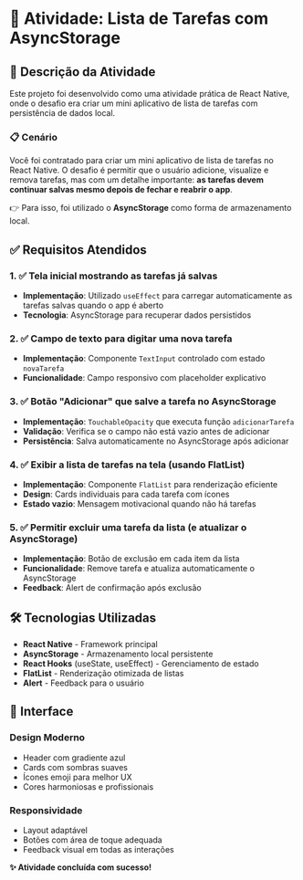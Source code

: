 # 📝 Atividade: Lista de Tarefas com AsyncStorage

## 🎯 Descrição da Atividade

Este projeto foi desenvolvido como uma atividade prática de React Native, onde o desafio era criar um mini aplicativo de lista de tarefas com persistência de dados local.

### 📋 Cenário
Você foi contratado para criar um mini aplicativo de lista de tarefas no React Native. O desafio é permitir que o usuário adicione, visualize e remova tarefas, mas com um detalhe importante: **as tarefas devem continuar salvas mesmo depois de fechar e reabrir o app**. 

👉 Para isso, foi utilizado o **AsyncStorage** como forma de armazenamento local.

## ✅ Requisitos Atendidos

### 1. ✅ Tela inicial mostrando as tarefas já salvas
- **Implementação**: Utilizado `useEffect` para carregar automaticamente as tarefas salvas quando o app é aberto
- **Tecnologia**: AsyncStorage para recuperar dados persistidos

### 2. ✅ Campo de texto para digitar uma nova tarefa
- **Implementação**: Componente `TextInput` controlado com estado `novaTarefa`
- **Funcionalidade**: Campo responsivo com placeholder explicativo

### 3. ✅ Botão "Adicionar" que salve a tarefa no AsyncStorage
- **Implementação**: `TouchableOpacity` que executa função `adicionarTarefa`
- **Validação**: Verifica se o campo não está vazio antes de adicionar
- **Persistência**: Salva automaticamente no AsyncStorage após adicionar

### 4. ✅ Exibir a lista de tarefas na tela (usando FlatList)
- **Implementação**: Componente `FlatList` para renderização eficiente
- **Design**: Cards individuais para cada tarefa com ícones
- **Estado vazio**: Mensagem motivacional quando não há tarefas

### 5. ✅ Permitir excluir uma tarefa da lista (e atualizar o AsyncStorage)
- **Implementação**: Botão de exclusão em cada item da lista
- **Funcionalidade**: Remove tarefa e atualiza automaticamente o AsyncStorage
- **Feedback**: Alert de confirmação após exclusão

## 🛠️ Tecnologias Utilizadas

- **React Native** - Framework principal
- **AsyncStorage** - Armazenamento local persistente
- **React Hooks** (useState, useEffect) - Gerenciamento de estado
- **FlatList** - Renderização otimizada de listas
- **Alert** - Feedback para o usuário

## 🎨 Interface

### Design Moderno
- Header com gradiente azul
- Cards com sombras suaves
- Ícones emoji para melhor UX
- Cores harmoniosas e profissionais

### Responsividade
- Layout adaptável
- Botões com área de toque adequada
- Feedback visual em todas as interações

**✨ Atividade concluída com sucesso!**